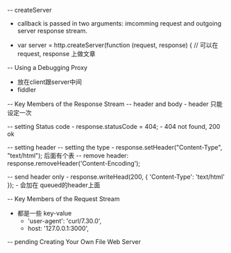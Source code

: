 -- createServer 
  - callback is passed in two arguments: imcomming request and outgoing server response stream. 
  
  - var server = http.createServer(function (request, response) { // 可以在 request, response 上做文章 
  
-- Using a Debugging Proxy
  - 放在client跟server中间 
  - fiddler 
  
-- Key Members of the Response Stream
  -- header and body 
    - header 只能设定一次 
    
  -- setting Status code 
    - response.statusCode = 404;
    - 404 not found, 200 ok 
  
  -- setting header 
    -- setting the type 
      - response.setHeader("Content-Type", "text/html"); 后面有个表 
    -- remove header: response.removeHeader('Content-Encoding');
    
  -- send header only
    - response.writeHead(200, { 'Content-Type': 'text/html' });
      - 会加在 queued的header上面 
    
-- Key Members of the Request Stream   
  - 都是一些 key-value
    - 'user-agent': 'curl/7.30.0',
    - host: '127.0.0.1:3000',
    
    
-- pending Creating Your Own File Web Server
    
    
    
    
    
    
